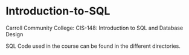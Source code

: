# Introduction-to-SQL
Carroll Community College: CIS-148: Introduction to SQL and Database Design

SQL Code used in the course can be found in the different directories. 
